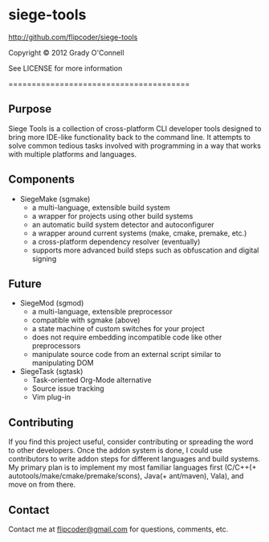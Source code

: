 # siege-tools
http://github.com/flipcoder/siege-tools

Copyright &copy; 2012 Grady O'Connell

See LICENSE for more information

=======================================

## Purpose ##
Siege Tools is a collection of cross-platform CLI developer tools designed to bring more IDE-like functionality back to the command line.
It attempts to solve common tedious tasks involved with programming in a way that works with multiple platforms and languages.

## Components ##

- SiegeMake (sgmake)
    - a multi-language, extensible build system
    - a wrapper for projects using other build systems
    - an automatic build system detector and autoconfigurer
    - a wrapper around current systems (make, cmake, premake, etc.)
    - a cross-platform dependency resolver (eventually)
    - supports more advanced build steps such as obfuscation and digital signing

## Future ##

- SiegeMod (sgmod)
    - a multi-language, extensible preprocessor
    - compatible with sgmake (above)
    - a state machine of custom switches for your project
    - does not require embedding incompatible code like other preprocessors
    - manipulate source code from an external script similar to manipulating DOM
- SiegeTask (sgtask)
    - Task-oriented Org-Mode alternative
    - Source issue tracking
    - Vim plug-in

## Contributing ##
If you find this project useful, consider contributing or spreading the word to other developers.
Once the addon system is done, I could use contributors to write addon steps for different languages and build systems.
My primary plan is to implement my most familiar languages first (C/C++(+ autotools/make/cmake/premake/scons), Java(+ ant/maven), Vala), and move on from there.

## Contact ##
Contact me at flipcoder@gmail.com for questions, comments, etc.

